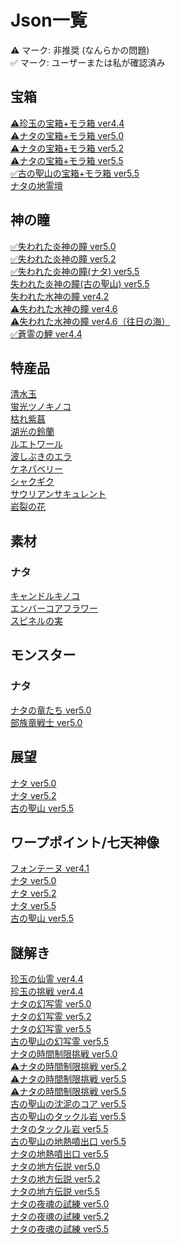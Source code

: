 <body>
  <h1>Json一覧</h1>
    <a>⚠︎ マーク: 非推奨 (なんらかの問題)</a></br>
    <a>✅ マーク: ユーザーまたは私が確認済み</a>
  <h2>宝箱</h2>
  <a href="/chest/chenyu/README.md">⚠︎珍玉の宝箱+モラ箱 ver4.4</a></br>
  <a href="/chest/natlan/5.0/README.md">⚠︎ナタの宝箱+モラ箱 ver5.0</a></br>
  <a href="/chest/natlan/5.2/README.md">⚠︎ナタの宝箱+モラ箱 ver5.2</a></br>
  <a href="/chest/natlan/5.5/README.md">⚠︎ナタの宝箱+モラ箱 ver5.5</a></br>
  <a href="/chest/natlan/ancientSacred/README.md">✅古の聖山の宝箱+モラ箱 ver5.5</a></br>
  <a href="/chest/natlan/shrines_of_depths/README.md">ナタの地霊壇</a></br>
  <h2>神の瞳</h2>
  <a href="/oculus/pyroculus/5.0/README.md">✅失われた炎神の瞳 ver5.0</a></br>
  <a href="/oculus/pyroculus/5.2/README.md">✅失われた炎神の瞳 ver5.2</a></br>
  <a href="/oculus/pyroculus/5.5/README.md">✅失われた炎神の瞳(ナタ) ver5.5</a></br>
  <a href="/oculus/pyroculus/ancientSacred/README.md">失われた炎神の瞳(古の聖山) ver5.5</a></br>
  <a href="/oculus/hydroculus/4.2/README.md">失われた水神の瞳 ver4.2</a></br>
  <a href="/oculus/hydroculus/4.6/README.md">⚠︎失われた水神の瞳 ver4.6</a></br>
  <a href="/oculus/hydroculus/SeaOfBygone/README.md">⚠︎失われた水神の瞳 ver4.6（往日の海）</a></br>
  <a href="/oculus/SpiritCarp/4.4/README.md">✅蒼霊の鯉 ver4.4</a></br>
  <h2>特産品</h2>
  <a href="/specialty/clearwaterJade/README.md">清水玉</a></br>
  <a href="/specialty/GlowingHornshroom/README.md">蛍光ツノキノコ</a></br>
  <a href="/specialty/WitheringPurpurbloom/README.md">枯れ紫菖</a></br>
  <a href="/specialty/lakelightLily/README.md">湖光の鈴蘭</a></br>
  <a href="/specialty/lumitoile/README.md">ルエトワール</a></br>
  <a href="/specialty/SprayfeatherGill/README.md">波しぶきのエラ</a></br>
  <a href="/specialty/QuenepaBerry/README.md">ケネパベリー</a></br>
  <a href="/specialty/BrilliantChrysanthemum/README.md">シャクギク</a></br>
  <a href="/specialty/SaurianClawSucculent/README.md">サウリアンサキュレント</a></br>
  <a href="/specialty/skysplitGembloom/README.md">岩裂の花</a></br>
  <h2>素材</h2>
  <h3>ナタ</h3>
  <a href="/material/natlan/candlecap mushroom/README.md">キャンドルキノコ</a></br>
  <a href="/material/natlan/embercore flower/README.md">エンバーコアフラワー</a></br>
  <a href="/material/natlan/spinel fruit/README.md">スピネルの実</a></br>
  <h2>モンスター</h2>
  <h3>ナタ</h3>
  <a href="/monster/natlan_saurians/5.0/README.md">ナタの竜たち ver5.0</a></br>
  <a href="/monster/sairoform_tribal_warriors/5.0/README.md">部族竜戦士 ver5.0</a></br>
  <h2>展望</h2>
  <a href="/viewpoint/natlan/5.0/README.md">ナタ ver5.0</a></br>
  <a href="/viewpoint/natlan/5.2/README.md">ナタ ver5.2</a></br>
  <a href="/viewpoint/ancientSacred/README.md">古の聖山 ver5.5</a></br>
  <h2>ワープポイント/七天神像</h2>
  <a href="https://github.com/Minato0211/minato-jsons/tree/main/teleport-waypoint/fontaine/json/4.1">フォンテーヌ ver4.1</a></br>
  <a href="/teleport-waypoint/natlan/5.0/README.md">ナタ ver5.0</a></br>
  <a href="/teleport-waypoint/natlan/5.2/README.md">ナタ ver5.2</a></br>
  <a href="/teleport-waypoint/natlan/5.5/README.md">ナタ ver5.5</a></br>
  <a href="/teleport-waypoint/natlan/ancientSacred/README.md">古の聖山 ver5.5</a></br>
  <h2>謎解き</h2>
  <a href="/puzzle/chenyu/seelie/README.md">珍玉の仙霊 ver4.4</a></br>
  <a href="/puzzle/chenyu/challenges/README.md">珍玉の挑戦 ver4.4</a></br>
  <a href="/puzzle/natlan/monetoo/5.0/README.md">ナタの幻写霊 ver5.0</a></br>
  <a href="/puzzle/natlan/monetoo/5.2/README.md">ナタの幻写霊 ver5.2</a></br>
  <a href="/puzzle/natlan/monetoo/5.5/README.md">ナタの幻写霊 ver5.5</a></br>
  <a href="/puzzle/ancientSacred/monetoo/README.md">古の聖山の幻写霊 ver5.5</a></br>
  <a href="/puzzle/natlan/TimeTrialChallenge/5.0/README.md">ナタの時間制限挑戦 ver5.0</a></br>
  <a href="/puzzle/natlan/TimeTrialChallenge/5.2/README.md">⚠︎ナタの時間制限挑戦 ver5.2</a></br>
  <a href="/puzzle/natlan/TimeTrialChallenge/5.5/README.md">⚠︎ナタの時間制限挑戦 ver5.5</a></br>
  <a href="/puzzle/ancientSacred/challenge/README.md">⚠︎ナタの時間制限挑戦 ver5.5</a></br>
  <a href="/puzzle/ancientSacred/oozingCore/README.md">古の聖山の沈泥のコア ver5.5</a></br>
  <a href="/puzzle/ancientSacred/pulverite/README.md">古の聖山のタックル岩 ver5.5</a></br>
  <a href="/puzzle/natlan/5.5/pulverite/README.md">ナタのタックル岩 ver5.5</a></br>
  <a href="/puzzle/ancientSacred/geothermalVent/README.md">古の聖山の地熱噴出口 ver5.5</a></br>
  <a href="/puzzle/natlan/5.5/geothermalVent/README.md">ナタの地熱噴出口 ver5.5</a></br>
  <a href="/puzzle/natlan/LocalLegend/5.0/README.md">ナタの地方伝説 ver5.0</a></br>
  <a href="/puzzle/natlan/LocalLegend/5.2/README.md">ナタの地方伝説 ver5.2</a></br>
  <a href="/puzzle/natlan/LocalLegend/5.5/README.md">ナタの地方伝説 ver5.5</a></br>
  <a href="/puzzle/natlan/nightTrial/5.0/README.md">ナタの夜魂の試練 ver5.0</a></br>
  <a href="/puzzle/natlan/nightTrial/5.2/README.md">ナタの夜魂の試練 ver5.2</a></br>
  <a href="/puzzle/natlan/nightTrial/5.5/README.md">ナタの夜魂の試練 ver5.5</a></br>
</body>
